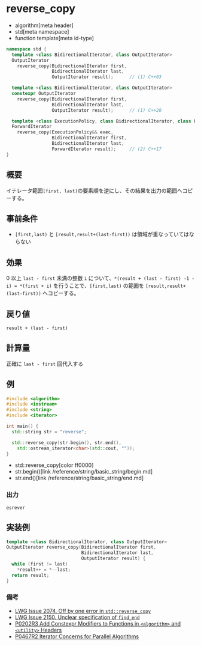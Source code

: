 # reverse_copy
* algorithm[meta header]
* std[meta namespace]
* function template[meta id-type]

```cpp
namespace std {
  template <class BidirectionalIterator, class OutputIterator>
  OutputIterator
    reverse_copy(BidirectionalIterator first,
                 BidirectionalIterator last,
                 OutputIterator result);      // (1) C++03

  template <class BidirectionalIterator, class OutputIterator>
  constexpr OutputIterator
    reverse_copy(BidirectionalIterator first,
                 BidirectionalIterator last,
                 OutputIterator result);      // (1) C++20

  template <class ExecutionPolicy, class BidirectionalIterator, class ForwardIterator>
  ForwardIterator
    reverse_copy(ExecutionPolicy&& exec,
                 BidirectionalIterator first,
                 BidirectionalIterator last,
                 ForwardIterator result);     // (2) C++17
}
```

## 概要
イテレータ範囲`[first, last)`の要素順を逆にし、その結果を出力の範囲へコピーする。


## 事前条件
- `[first,last)` と `[result,result+(last-first))` は領域が重なっていてはならない


## 効果
0 以上 `last - first` 未満の整数 `i` について、`*(result + (last - first) -1 - i) = *(first + i)` を行うことで、`[first,last)` の範囲を `[result,result+(last-first))` へコピーする。


## 戻り値
`result + (last - first)`


## 計算量
正確に `last - first` 回代入する


## 例
```cpp example
#include <algorithm>
#include <iostream>
#include <string>
#include <iterator>

int main() {
  std::string str = "reverse";

  std::reverse_copy(str.begin(), str.end(),
    std::ostream_iterator<char>(std::cout, ""));
}
```
* std::reverse_copy[color ff0000]
* str.begin()[link /reference/string/basic_string/begin.md]
* str.end()[link /reference/string/basic_string/end.md]

### 出力
```
esrever
```


## 実装例
```cpp
template <class BidirectionalIterator, class OutputIterator>
OutputIterator reverse_copy(BidirectionalIterator first,
                            BidirectionalIterator last,
                            OutputIterator result) {
  while (first != last)
    *result++ = *--last;
  return result;
}
```


### 備考
- [LWG Issue 2074. Off by one error in `std::reverse_copy`](http://www.open-std.org/jtc1/sc22/wg21/docs/papers/2012/n3438.html#2074)
- [LWG Issue 2150. Unclear specification of `find_end`](http://www.open-std.org/jtc1/sc22/wg21/docs/lwg-defects.html#2150)
- [P0202R3 Add Constexpr Modifiers to Functions in `<algorithm>` and `<utility>` Headers](http://www.open-std.org/jtc1/sc22/wg21/docs/papers/2017/p0202r3.html)
- [P0467R2 Iterator Concerns for Parallel Algorithms](http://www.open-std.org/jtc1/sc22/wg21/docs/papers/2017/p0467r2.html)
